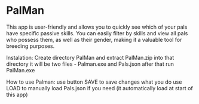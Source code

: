 # PalMan

This app is user-friendly and allows you to quickly see which of your pals have specific passive skills. You can easily filter by skills and view all pals who possess them, as well as their gender, making it a valuable tool for breeding purposes.

Instalation:
Create directory PalMan and extract PalMan.zip into that directory
it will be two files - Palman.exe and Pals.json
after that run PalMan.exe

How to use Palman:
use button SAVE to save changes what you do
use LOAD to manually load Pals.json if you need (it automatically load at start of this app)
